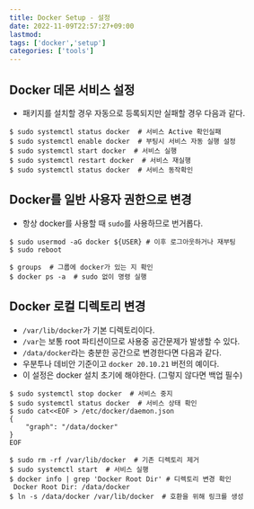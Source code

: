 ```yaml
---
title: Docker Setup - 설정
date: 2022-11-09T22:57:27+09:00
lastmod:
tags: ['docker','setup']
categories: ['tools']
---
```


## Docker 데몬 서비스 설정
* 패키지를 설치할 경우 자동으로 등록되지만 실패할 경우 다음과 같다.
```console
$ sudo systemctl status docker  # 서비스 Active 확인실패
$ sudo systemctl enable docker  # 부팅시 서비스 자동 실행 설정
$ sudo systemctl start docker  # 서비스 실행
$ sudo systemctl restart docker  # 서비스 재실행
$ sudo systemctl status docker  # 서비스 동작확인
```

## Docker를 일반 사용자 권한으로 변경
* 항상 docker를 사용할 때 `sudo`를 사용하므로 번거롭다.
```console
$ sudo usermod -aG docker ${USER} # 이후 로그아웃하거나 재부팅
$ sudo reboot

$ groups  # 그룹에 docker가 있는 지 확인
$ docker ps -a  # sudo 없이 명령 실행
```

## Docker 로컬 디렉토리 변경
* `/var/lib/docker`가 기본 디렉토리이다.
* `/var`는 보통 root 파티션이므로 사용중 공간문제가 발생할 수 있다.
* `/data/docker`라는 충분한 공간으로 변경한다면 다음과 같다.
* 우분투나 데비안 기준이고 `docker 20.10.21` 버전의 예이다.
* 이 설정은 docker 설치 초기에 해야한다. (그렇지 않다면 백업 필수)

```console
$ sudo systemctl stop docker  # 서비스 중지
$ sudo systemctl status docker  # 서비스 상태 확인
$ sudo cat<<EOF > /etc/docker/daemon.json   
{
    "graph": "/data/docker"
}
EOF

$ sudo rm -rf /var/lib/docker  # 기존 디렉토리 제거
$ sudo systemctl start  # 서비스 실행
$ docker info | grep 'Docker Root Dir' # 디렉토리 변경 확인
 Docker Root Dir: /data/docker
$ ln -s /data/docker /var/lib/docker  # 호환을 위해 링크를 생성
```
